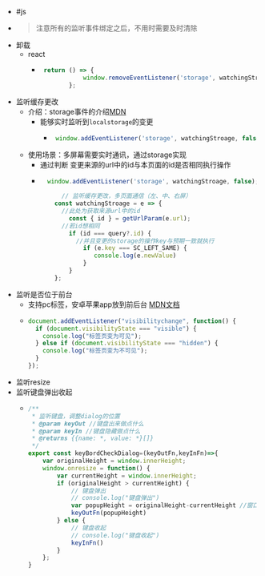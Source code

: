 - #js
- > 注意所有的监听事件绑定之后，不用时需要及时清除
- 卸载
	- react
		- ```js
		   return () => {
		              window.removeEventListener('storage', watchingStroage, false);
		          };
		  ```
- 监听缓存更改
	- 介绍：storage事件的介绍[MDN](https://developer.mozilla.org/zh-CN/docs/Web/API/Window/storage_event)
		- 能够实时监听到`localstorage`的变更
			- ```jsx
			   window.addEventListener('storage', watchingStroage, false);
			  ```
	- 使用场景：多屏幕需要实时通讯，通过storage实现
		- 通过判断 变更来源的url中的id与本页面的id是否相同执行操作
		- ```jsx
		    window.addEventListener('storage', watchingStroage, false);
		   	
		        // 监听缓存更改，多页面通信（左、中、右屏）
		      const watchingStroage = e => {
		        //此处为获取来源url中的id
		          const { id } = getUrlParam(e.url);
		        //若id想相同
		          if (id === query?.id) {
		            //并且变更的storage的操作key与预期一致就执行
		              if (e.key === SC_LEFT_SAME) {
		                 console.log(e.newValue)
		              }
		          }
		      };
		  ```
- 监听是否位于前台
	- 支持pc标签，安卓苹果app放到前后台 [MDN文档](https://developer.mozilla.org/zh-CN/docs/Web/API/Document/visibilitychange_event)
	- ```js
	  document.addEventListener("visibilitychange", function() {
	    if (document.visibilityState === "visible") {
	      console.log("标签页变为可见");
	    } else if (document.visibilityState === "hidden") {
	      console.log("标签页变为不可见");
	    }
	  });
	  ```
- 监听resize
- 监听键盘弹出收起
	- ```js
	  /**
	   * 监听键盘，调整dialog的位置
	   * @param keyOut //键盘出来做点什么
	   * @param keyIn //键盘隐藏做点什么
	   * @returns {{name: *, value: *}[]}
	   */
	  export const keyBordCheckDialog=(keyOutFn,keyInFn)=>{
	      var originalHeight = window.innerHeight;
	      window.onresize = function() {
	          var currentHeight = window.innerHeight;
	          if (originalHeight > currentHeight) {
	              // 键盘弹出
	              // console.log("键盘弹出")
	              var popupHeight = originalHeight-currentHeight //窗口偏移量
	              keyOutFn(popupHeight)
	          } else {
	              // 键盘收起
	              // console.log("键盘收起")
	              keyInFn()
	          }
	      };
	  }
	  ```